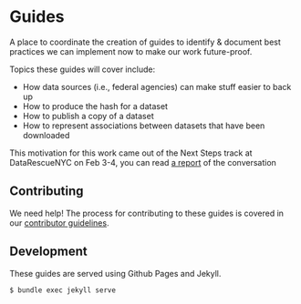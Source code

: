 # Guides

A place to coordinate the creation of guides to identify & document best practices we can implement now to make our work future-proof.

Topics these guides will cover include:

- How data sources (i.e., federal agencies) can make stuff easier to back up
- How to produce the hash for a dataset
- How to publish a copy of a dataset
- How to represent associations between datasets that have been downloaded

This motivation for this work came out of the Next Steps track at DataRescueNYC on Feb 3-4, you can read [a report](https://hackmd.io/MYEwRgHAhloLQHYDMAWAZnFKCs24E4kBGEOCAU3AiWCLDSQDYg==?view) of the conversation

## Contributing

We need help! The process for contributing to these guides is covered in our [contributor guidelines](./CONTRIBUTING.md).

## Development

These guides are served using Github Pages and Jekyll.

```
$ bundle exec jekyll serve
```
